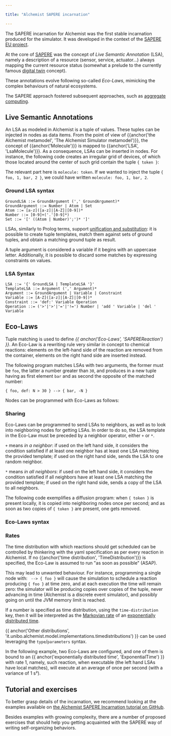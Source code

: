 ```yaml
---

title: "Alchemist SAPERE incarnation"

---
```



The SAPERE incarnation for Alchemist was the first stable incarnation produced for the simulator.
It was developed in the context of the [SAPERE EU project](http://archive.ph/umlcC).

At the core of [SAPERE](https://doi.org/10.1016/j.pmcj.2014.12.002) was the concept of *Live Semantic Annotation* (LSA),
namely a description of a resource (sensor, service, actuator...) always mapping the current resource status
(somewhat a prelude to the currently famous [digital twin](http://archive.ph/YR1v9) concept).

These annotations evolve following so-called *Eco-Laws*,
mimicking the complex behaviours of natural ecosystems.

The SAPERE approach fostered subsequent approaches, such as [aggregate computing](https://doi.org/10.1109/MC.2015.261).

## Live Semantic Annotations

An LSA as modeled in Alchemist is a tuple of values.
These tuples can be injected in nodes as data items.
From the point of view of {{anchor('the Alchemist metamodel', 'The Alchemist Simulator metamodel')}},
the concept of {{anchor('Molecule')}} is mapped to {{anchor('LSA', 'LsaMolecule')}}.
As a consequence, LSAs can be inserted in nodes.
For instance, the following code creates an irregular grid of devices,
of which those located around the center of such grid contain the tuple `{ token }`:

<script src="http://gist-it.appspot.com/github/AlchemistSimulator/SAPERE-incarnation-tutorial/blob/master/src/main/yaml/05-content.yml"></script>

The relevant part here is `molecule: token`.
If we wanted to inject the tuple `{ foo, 1, bar, 2 }`, we could have written `molecule: foo, 1, bar, 2`.

### Ground LSA syntax

```
GroundLSA ::= GroundArgument (',' GroundArgument)*
GroundArgument ::= Number | Atom | Set
Atom ::= [a-z]([a-z]|[A-Z]|[0-9])*
Number ::= [0-9]+('.'[0-9]*)
Set ::= '[' ((Atom | Number)';')* ']'
```

LSAs, similarly to Prolog terms, support [unification and substitution](http://archive.ph/oLSpq):
it is possible to create tuple templates,
match them against sets of ground tuples,
and obtain a matching ground tuple as result.

A tuple argument is considered a variable if it begins with an uppercase letter.
Additionally, it is possible to discard some matches by expressing constraints on values.

### LSA Syntax

```
LSA ::= '{' GroundLSA | TemplateLSA '}'
TemplateLSA ::= Argument (',' Argument)*
Argument ::= GroundArgument | Variable | Constraint
Variable ::= [A-Z]([a-z]|[A-Z]|[0-9])*
Constraint ::= 'def:' Variable Operation
Operation ::= ('>'|'>'|'='|'!=') Number | 'add ' Variable | 'del ' Variable
```

## Eco-Laws

Tuple matching is used to define *{{ anchor('Eco-Laws', 'SAPEREReaction') }}*.
An Eco-Law is a rewriting rule very similar in concept to chemical reactions:
elements on the left-hand side of the reaction are removed from the container,
elements on the right hand side are inserted instead.

The following program matches LSAs with two arguments, the former must be `foo`,
the latter a number greater than `30`, and produces in a new tuple having as first element `bar` and as second
the opposite of the matched number:

`{ foo, def: N > 30 } --> { bar, -N }`

Nodes can be programmed with Eco-Laws as follows:

<script src="http://gist-it.appspot.com/github/AlchemistSimulator/SAPERE-incarnation-tutorial/blob/master/src/main/yaml/06-send.yml"></script>

### Sharing

Eco-Laws can be programmed to send LSAs to neighbors, as well as to look into neighboring nodes for getting LSAs.
In order to do so, the LSA template in the Eco-Law must be preceded by a neighbor operator, either `+` or `*`.

`+` means *in a neighbor*:
if used on the left hand side,
it considers the condition satisfied if at least one neighbor has at least one LSA matching the provided template;
if used on the right hand side,
sends the LSA to one random neighbor.

`*` means *in all neighbors*:
if used on the left hand side,
it considers the condition satisfied if all neighbors have at least one LSA matching the provided template;
if used on the right hand side,
sends a copy of the LSA to all neighbors.

The following code exemplifies a diffusion program:
when `{ token }` is present locally, it is copied into neighboring nodes once per second;
and as soon as two copies of `{ token }` are present, one gets removed.

<script src="http://gist-it.appspot.com/github/AlchemistSimulator/SAPERE-incarnation-tutorial/blob/master/src/main/yaml/09-diffuse.yml"></script>

### Eco-Laws syntax


### Rates

The time distribution with which reactions should get scheduled can be controlled by thinkering with the yaml specification
as per every reaction in Alchemist.
If no {{anchor('time distribution', 'TimeDistribution')}} is specified,
the Eco-Law is assumed to run "as soon as possible" (ASAP).

This may lead to unwanted behaviour.
For instance, programming a single node with:
` --> { foo }`
will cause the simulation to schedule a reaction producing `{ foo }` at time zero,
and at each execution the time will remain zero:
the simulator will be producing copies over copies of the tuple,
never advancing in time (Alchemist is a discrete event simulator),
and possibly going on until the JVM memory limit is reached.

If a number is specified as time distribution, using the `time-distribution` key,
then it will be interpreted as the [Markovian rate](https://en.wikipedia.org/wiki/Markov_chain)
of an [exponentially distributed time](https://en.wikipedia.org/wiki/Exponential_distribution).

{{ anchor('Other distributions', 'it.unibo.alchemist.model.implementations.timedistributions') }} can be used leveraging the `type`/`parameters` syntax.

In the following example, two Eco-Laws are configured, and one of them is bound to an
{{ anchor('exponentially distributed time', 'ExponentialTime') }} with rate 1, namely, such reaction,
when executable (the left hand LSAs have local matches), will execute at an average of once per second
(with a variance of 1 s²).

<script src="http://gist-it.appspot.com/github/AlchemistSimulator/SAPERE-incarnation-tutorial/blob/master/src/main/yaml/06-send.yml"></script>

## Tutorial and exercises

To better grasp details of the incarnation, we recommend looking at the examples available on
[the Alchemist SAPERE Incarnation tutorial on GitHub](https://github.com/AlchemistSimulator/SAPERE-incarnation-tutorial).

Besides examples with growing complexity,
there are a number of proposed exercises that should help you getting acquainted with the SAPERE way of writing self-organizing behaviors.


